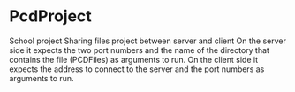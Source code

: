 # PcdProject
School project
Sharing files project between server and client
On the server side it expects the two port numbers and the name of the directory that contains the file (PCDFiles) as arguments to run.
On the client side it expects the address to connect to the server and the port numbers as arguments to run.

